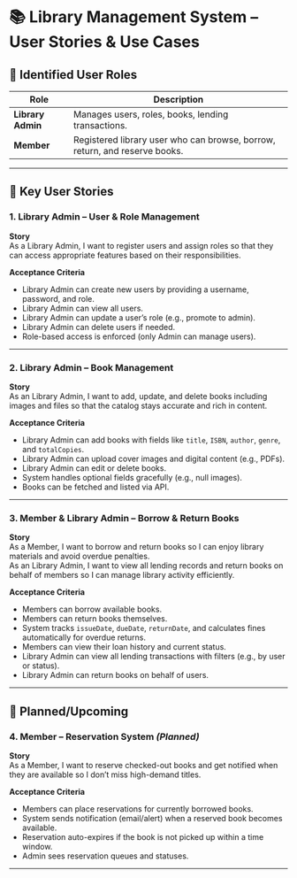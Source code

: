 # 📚 Library Management System – User Stories & Use Cases

## 🎯 Identified User Roles

| Role         | Description                                                                 |
|--------------|-----------------------------------------------------------------------------|
| **Library Admin**    | Manages users, roles, books, lending transactions.             |
| **Member**   | Registered library user who can browse, borrow, return, and reserve books.  |

---

## 🔑 Key User Stories

### 1. Library Admin – User & Role Management

**Story**  
As a Library Admin, I want to register users and assign roles so that they can access appropriate features based on their responsibilities.

**Acceptance Criteria**
- Library Admin can create new users by providing a username, password, and role.
- Library Admin can view all users.
- Library Admin can update a user’s role (e.g., promote to admin).
- Library Admin can delete users if needed.
- Role-based access is enforced (only Admin can manage users).

---

### 2. Library Admin – Book Management

**Story**  
As an Library Admin, I want to add, update, and delete books including images and files so that the catalog stays accurate and rich in content.

**Acceptance Criteria**
- Library Admin can add books with fields like `title`, `ISBN`, `author`, `genre`, and `totalCopies`.
- Library Admin can upload cover images and digital content (e.g., PDFs).
- Library Admin can edit or delete books.
- System handles optional fields gracefully (e.g., null images).
- Books can be fetched and listed via API.

---

### 3. Member & Library Admin – Borrow & Return Books

**Story**  
As a Member, I want to borrow and return books so I can enjoy library materials and avoid overdue penalties.  
As an Library Admin, I want to view all lending records and return books on behalf of members so I can manage library activity efficiently.

**Acceptance Criteria**
- Members can borrow available books.
- Members can return books themselves.
- System tracks `issueDate`, `dueDate`, `returnDate`, and calculates fines automatically for overdue returns.
- Members can view their loan history and current status.
- Library Admin can view all lending transactions with filters (e.g., by user or status).
- Library Admin can return books on behalf of users.


---

## 🚧 Planned/Upcoming

### 4. Member – Reservation System *(Planned)*

**Story**  
As a Member, I want to reserve checked-out books and get notified when they are available so I don’t miss high-demand titles.

**Acceptance Criteria**
- Members can place reservations for currently borrowed books.
- System sends notification (email/alert) when a reserved book becomes available.
- Reservation auto-expires if the book is not picked up within a time window.
- Admin sees reservation queues and statuses.

---

